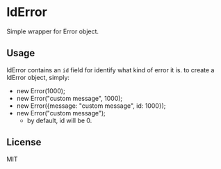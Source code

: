 # ldError

Simple wrapper for Error object.

## Usage

ldError contains an `id` field for identify what kind of error it is. to create a ldError object, simply:

 * new Error(1000);
 * new Error("custom message", 1000);
 * new Error({message: "custom message", id: 1000});
 * new Error("custom message");
   - by default, id will be 0.


## License

MIT
